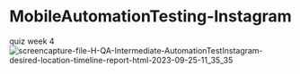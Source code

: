# MobileAutomationTesting-Instagram
quiz week 4
![screencapture-file-H-QA-Intermediate-AutomationTestInstagram-desired-location-timeline-report-html-2023-09-25-11_35_35](https://github.com/sandihidayatt/MobileAutomationTesting-Instagram/assets/73646054/d9ec0ed9-3bec-4f6b-9ed4-330143ce655f)


